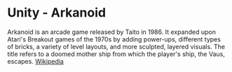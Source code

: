 # Unity - Arkanoid
Arkanoid is an arcade game released by Taito in 1986. It expanded upon Atari's Breakout games of the 1970s by adding power-ups, different types of bricks, a variety of level layouts, and more sculpted, layered visuals. The title refers to a doomed mother ship from which the player's ship, the Vaus, escapes. [Wikipedia](https://en.wikipedia.org/wiki/Arkanoid)



<!--stackedit_data:
eyJoaXN0b3J5IjpbOTIxOTAxNzI2XX0=
-->